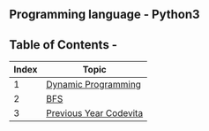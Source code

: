 ## Programming language - Python3

## Table of Contents - 

| Index | Topic
| --------------- | --------------- |
| 1 | [Dynamic Programming](./Dynamic_Programming)
| 2 | [BFS](./BFS)
| 3 | [Previous Year Codevita](./Previous%20Year%20CodeVita)

